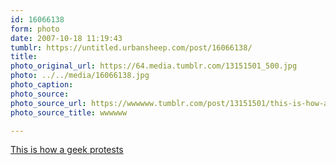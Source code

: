 ```yaml
---
id: 16066138
form: photo
date: 2007-10-18 11:19:43
tumblr: https://untitled.urbansheep.com/post/16066138/
title:
photo_original_url: https://64.media.tumblr.com/13151501_500.jpg
photo: ../../media/16066138.jpg
photo_caption:
photo_source:
photo_source_url: https://wwwwww.tumblr.com/post/13151501/this-is-how-a-geek-protests
photo_source_title: wwwwww

---
```


<p><a href="http://www.yeeta.com/_This_is_how_a_geek_protests_pic-maxspeed017">This is how a geek protests</a></p>
